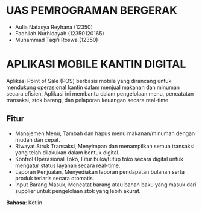# UAS PEMROGRAMAN BERGERAK
- Aulia  Natasya Reyhana (12350)
- Fadhilah Nurhidayah (12350120165)
- Muhammad Taqi'i Roswa (12350)
# APLIKASI MOBILE KANTIN DIGITAL

Aplikasi Point of Sale (POS) berbasis mobile yang dirancang untuk mendukung operasional kantin dalam menjual makanan dan minuman secara efisien. Aplikasi ini membantu dalam pengelolaan menu, pencatatan transaksi, stok barang, dan pelaporan keuangan secara real-time.

## Fitur
- Manajemen Menu, Tambah dan hapus menu makanan/minuman dengan mudah dan cepat.
- Riwayat Struk Transaksi, Menyimpan dan menampilkan semua transaksi yang telah dilakukan dalam bentuk digital.
- Kontrol Operasional Toko, Fitur buka/tutup toko secara digital untuk mengatur status layanan secara real-time.
- Laporan Penjualan, Menyediakan laporan pendapatan bulanan serta produk terlaris secara otomatis.
- Input Barang Masuk, Mencatat barang atau bahan baku yang masuk dari supplier untuk pengelolaan stok yang lebih akurat.

**Bahasa**: Kotlin
